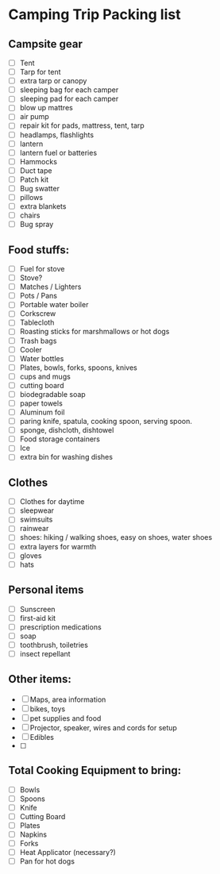 # Camping Trip Packing list

## Campsite gear

- [ ] Tent
- [ ] Tarp for tent
- [ ] extra tarp or canopy
- [ ] sleeping bag for each camper
- [ ] sleeping pad for each camper
- [ ] blow up mattres
- [ ] air pump
- [ ] repair kit for pads, mattress, tent, tarp
- [ ] headlamps, flashlights
- [ ] lantern
- [ ] lantern fuel or batteries
- [ ] Hammocks
- [ ] Duct tape
- [ ] Patch kit
- [ ] Bug swatter
- [ ] pillows
- [ ] extra blankets
- [ ] chairs
- [ ] Bug spray

## Food stuffs:

- [ ] Fuel for stove
- [ ] Stove?
- [ ] Matches / Lighters
- [ ] Pots / Pans
- [ ] Portable water boiler
- [ ] Corkscrew
- [ ] Tablecloth
- [ ] Roasting sticks for marshmallows or hot dogs
- [ ] Trash bags
- [ ] Cooler
- [ ] Water bottles
- [ ] Plates, bowls, forks, spoons, knives
- [ ] cups and mugs
- [ ] cutting board
- [ ] biodegradable soap
- [ ] paper towels
- [ ] Aluminum foil
- [ ] paring knife, spatula, cooking spoon, serving spoon.
- [ ] sponge, dishcloth, dishtowel
- [ ] Food storage containers
- [ ] Ice
- [ ] extra bin for washing dishes

## Clothes

- [ ] Clothes for daytime
- [ ] sleepwear
- [ ] swimsuits
- [ ] rainwear
- [ ] shoes: hiking / walking shoes, easy on shoes, water shoes
- [ ] extra layers for warmth
- [ ] gloves
- [ ] hats

## Personal items

- [ ] Sunscreen
- [ ] first-aid kit
- [ ] prescription medications
- [ ] soap
- [ ] toothbrush, toiletries
- [ ] insect repellant

## Other items:

- [ ] Maps, area information
- [ ] bikes, toys
- [ ] pet supplies and food
- [ ] Projector, speaker, wires and cords for setup
- [ ] Edibles
- [ ]

## Total Cooking Equipment to bring:

- [ ] Bowls
- [ ] Spoons
- [ ] Knife
- [ ] Cutting Board
- [ ] Plates
- [ ] Napkins
- [ ] Forks
- [ ] Heat Applicator (necessary?)
- [ ] Pan for hot dogs
